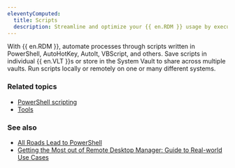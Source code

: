 ```yaml
---
eleventyComputed:
  title: Scripts
  description: Streamline and optimize your {{ en.RDM }} usage by executing PowerShell scripts that are consolidated in the data source on one or multiple machines at the same time rather than running them one by one manually on each separate machine.
---
```

With {{ en.RDM }}, automate processes through scripts written in PowerShell, AutoHotKey, AutoIt, VBScript, and others. Save scripts in individual {{ en.VLT }}s or store in the System Vault to share across multiple vaults. Run scripts locally or remotely on one or many different systems.

### Related topics  
* [PowerShell scripting](/rdm/windows/powershell-scripting/)  
* [Tools](/rdm/windows/commands/tools/#tools)  

### See also  
* [All Roads Lead to PowerShell](https://blog.devolutions.net/2023/09/all-roads-lead-to-powershell/)  
* [Getting the Most out of Remote Desktop Manager: Guide to Real-world Use Cases](https://youtu.be/paw_cyY8BoQ?si=mTWGfe0S5ASLII0D)
